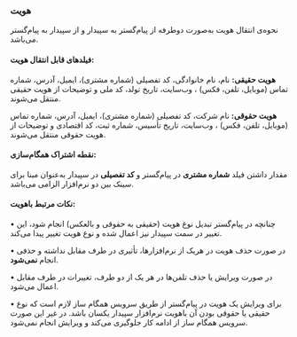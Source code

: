 ### هویت 

نحوه‌ی انتقال هویت به‌صورت دوطرفه از پیام‌گستر به سپیدار و از سپیدار به پیام‌گستر می‌باشد.

#### فیلدهای قابل انتقال هویت:

**هویت حقیقی:** نام، نام خانوادگی، کد تفصیلی (شماره مشتری)، ایمیل، آدرس، شماره تماس (موبایل، تلفن، فکس) ، وب‌سایت، تاریخ تولد، کد ملی و توضیحات از هویت حقیقی منتقل می‌شوند.

**هویت حقوقی:** نام شرکت، کد تفصیلی (شماره مشتری)، ایمیل، آدرس، شماره تماس (موبایل، تلفن، فکس) ، وب‌سایت، تاریخ تأسیس، شماره ثبت، کد اقتصادی و توضیحات از هویت حقوقی منتقل می‌شوند.

#### نقطه اشتراک همگام‌سازی:


مقدار داشتن فیلد **شماره مشتری** در پیام‌گستر و **کد تفصیلی** در سپیدار به‌عنوان مبنا برای سینک بین دو نرم‌افزار الزامی می‌باشد.

#### نکات مرتبط باهویت:


•    چنانچه در پیام‌گستر تبدیل نوع هویت (حقیقی به حقوقی و بالعکس) انجام شود، این تغییر در سمت سپیدار نیز اعمال شده و نوع هویت تغییر پیدا می‌کند.

•    در صورت حذف هویت در هریک از نرم‌افزارها، تأثیری در طرف مقابل نداشته و حذفی انجام **نمی‌شود**.

•    در صورت ویرایش یا حذف تلفن‌ها در هر یک از دو طرف، تغییرات در طرف مقابل اعمال می‌شود.

•    برای ویرایش یک هویت در پیام‌گستر از طریق سرویس همگام ساز لازم است که نوع حقیقی یا حقوقی بودن آن باهویت نرم‌افزار سپیدار یکسان باشد. در غیر این صورت سرویس همگام ساز  از ادامه کار جلوگیری می‌کند و ویرایش انجام نمی‌شود.
